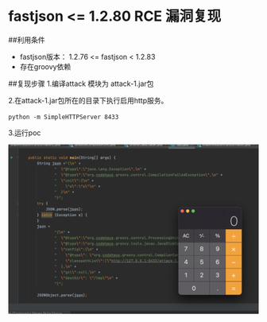 # fastjson <= 1.2.80 RCE 漏洞复现

##利用条件
- fastjson版本： 1.2.76 <= fastjson < 1.2.83
- 存在groovy依赖

##复现步骤
1.编译attack 模块为 attack-1.jar包

2.在attack-1.jar包所在的目录下执行启用http服务。

`python -m SimpleHTTPServer 8433`

3.运行poc

![image](images/1662101876011-b08585ac-f575-4c11-bb7d-2d09f1296cd1.png)
